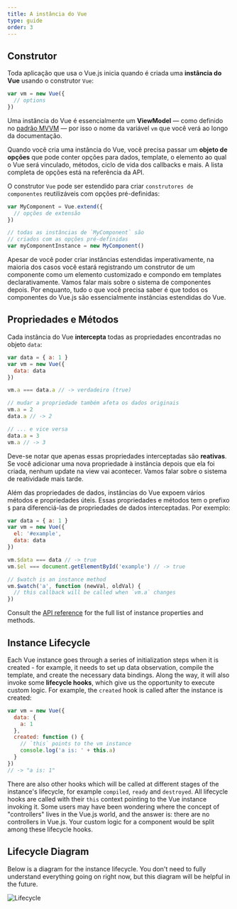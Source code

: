 ```yaml
---
title: A instância do Vue
type: guide
order: 3
---
```


## Construtor


Toda aplicação que usa o Vue.js inicia quando é criada uma **instância do Vue** usando o construtor `Vue`:

``` js
var vm = new Vue({
  // options
})
```

Uma instância do Vue é essencialmente um **ViewModel** — como definido no [padrão MVVM](https://en.wikipedia.org/wiki/Model_View_ViewModel) — por isso o nome da variável `vm` que você verá ao longo da documentação.

Quando você cria uma instância do Vue, você precisa passar um **objeto de opções** que pode conter opções para dados, template, o elemento ao qual o Vue será vinculado, métodos, ciclo de vida dos callbacks e mais. A lista completa de opções está na referência da API.

O construtor `Vue` pode ser estendido para criar `construtores de componentes` reutilizáveis com opções pré-definidas:

``` js
var MyComponent = Vue.extend({
  // opções de extensão
})

// todas as instâncias de `MyComponent` são
// criados com as opções pré-definidas
var myComponentInstance = new MyComponent()
```

Apesar de você poder criar instâncias estendidas imperativamente, na maioria dos casos você estará registrando um construtor de um componente como um elemento customizado e compondo em templates declarativamente. Vamos falar mais sobre o sistema de componentes depois. Por enquanto, tudo o que você precisa saber é que todos os componentes do Vue.js são essencialmente instâncias estendidas do Vue.

## Propriedades e Métodos

Cada instância do Vue **intercepta** todas as propriedades encontradas no objeto `data`:

``` js
var data = { a: 1 }
var vm = new Vue({
  data: data
})

vm.a === data.a // -> verdadeiro (true)

// mudar a propriedade também afeta os dados originais
vm.a = 2
data.a // -> 2

// ... e vice versa
data.a = 3
vm.a // -> 3
```

Deve-se notar que apenas essas propriedades interceptadas são **reativas**. Se você adicionar uma nova propriedade à instância depois que ela foi criada, nenhum update na view vai acontecer. Vamos falar sobre o sistema de reatividade mais tarde.

Além das propriedades de dados, instâncias do Vue expoem vários métodos e propriedades úteis. Essas propriedades e métodos tem o prefixo `$` para diferenciá-las de propriedades de dados interceptadas. Por exemplo:

``` js
var data = { a: 1 }
var vm = new Vue({
  el: '#example',
  data: data
})

vm.$data === data // -> true
vm.$el === document.getElementById('example') // -> true

// $watch is an instance method
vm.$watch('a', function (newVal, oldVal) {
  // this callback will be called when `vm.a` changes
})
```

Consult the [API reference](/api) for the full list of instance properties and methods.

## Instance Lifecycle

Each Vue instance goes through a series of initialization steps when it is created - for example, it needs to set up data observation, compile the template, and create the necessary data bindings. Along the way, it will also invoke some **lifecycle hooks**, which give us the opportunity to execute custom logic. For example, the `created` hook is called after the instance is created:

``` js
var vm = new Vue({
  data: {
    a: 1
  },
  created: function () {
    // `this` points to the vm instance
    console.log('a is: ' + this.a)
  }
})
// -> "a is: 1"
```

There are also other hooks which will be called at different stages of the instance's lifecycle, for example `compiled`, `ready` and `destroyed`. All lifecycle hooks are called with their `this` context pointing to the Vue instance invoking it. Some users may have been wondering where the concept of "controllers" lives in the Vue.js world, and the answer is: there are no controllers in Vue.js. Your custom logic for a component would be split among these lifecycle hooks.

## Lifecycle Diagram

Below is a diagram for the instance lifecycle. You don't need to fully understand everything going on right now, but this diagram will be helpful in the future.

![Lifecycle](/images/lifecycle.png)
